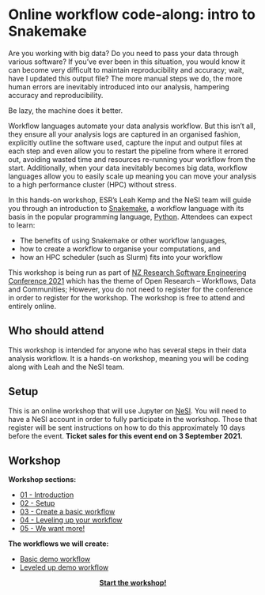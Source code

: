 # Online workflow code-along: intro to Snakemake

Are you working with big data? Do you need to pass your data through various software? If you’ve ever been in this situation, you would know it can become very difficult to maintain reproducibility and accuracy; wait, have I updated this output file? The more manual steps we do, the more human errors are inevitably introduced into our analysis, hampering accuracy and reproducibility.

Be lazy, the machine does it better.

Workflow languages automate your data analysis workflow. But this isn’t all, they ensure all your analysis logs are captured in an organised fashion, explicitly outline the software used, capture the input and output files at each step and even allow you to restart the pipeline from where it errored out, avoiding wasted time and resources re-running your workflow from the start. Additionally, when your data inevitably becomes big data, workflow languages allow you to easily scale up meaning you can move your analysis to a high performance cluster (HPC) without stress.

In this hands-on workshop, ESR’s Leah Kemp and the NeSI team will guide you through an introduction to [Snakemake](https://snakemake.readthedocs.io/en/stable/), a workflow language with its basis in the popular programming language, [Python](https://www.python.org/). Attendees can expect to learn:

- The benefits of using Snakemake or other workflow languages,
- how to create a workflow to organise your computations, and
- how an HPC scheduler (such as Slurm) fits into your workflow

This workshop is being run as part of [NZ Research Software Engineering Conference 2021](https://www.rseconference.nz/) which has the theme of Open Research – Workflows, Data and Communities​; However, you do not need to register for the conference in order to register for the workshop. The workshop is free to attend and entirely online.

## Who should attend

This workshop is intended for anyone who has several steps in their data analysis workflow. It is a hands-on workshop, meaning you will be coding along with Leah and the NeSI team.

## Setup

This is an online workshop that will use Jupyter on [NeSI](https://www.nesi.org.nz/). You will need to have a NeSI account in order to fully participate in the workshop. Those that register will be sent instructions on how to do this approximately 10 days before the event. **Ticket sales for this event end on 3 September 2021.**

## Workshop

**Workshop sections:**

- [01 - Introduction](./workshop_material/01_introduction.md)
- [02 - Setup](./workshop_material/02_setup.md)
- [03 - Create a basic workflow](./workshop_material/03_create_a_basic_workflow.md)
- [04 - Leveling up your workflow](./workshop_material/04_leveling_up_your_workflow.md)
- [05 - We want more!](./workshop_material/05_we_want_more.md)

**The workflows we will create:**

- [Basic demo workflow](https://github.com/nesi/snakemake_workshop/tree/main/basic_demo_workflow)
- [Leveled up demo workflow](https://github.com/nesi/snakemake_workshop/tree/main/leveled_up_demo_workflow)

<p align="center"><b><a href="https://nesi.github.io/snakemake_workshop/workshop_material/01_introduction.html">Start the workshop!</a>
